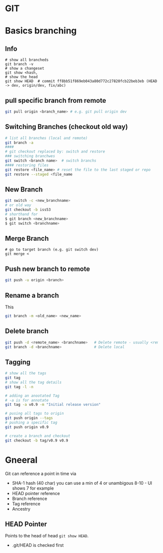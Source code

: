 # GIT
# Basics branching
## Info
```
# show all brancheds
git branch -v
# show a changeset
git show <hash,
# show the head
git show HEAD  # commit ff8bb51f869eb043a80d772c27820fcb22beb3eb (HEAD -> dev, origin/dev, fix/abc) 
```
## pull specific branch from remote
```bash
git pull origin <branch_name> # e.g. git pull origin dev
```
## Switching Branches (checkout old way)
```bash
# list all branches (local and remote)
git branch -a
####
# git checkout replaced by: switch and restore
### switching branchwes
git switch <branch name>  # switch branchs
#### restoring files
git restore <file_name> # reset the file to the last staged or repo
git restore --staged <file_name
```
## New Branch
```bash
git switch -c <new_branchname>
# or old way
git checkout -b iss53
# shorthand for
$ git branch <new_branchname>
$ git switch <branchname>

```
## Merge Branch
```
# go to target branch (e.g. git switch dev)
git merge <
```

## Push new branch to remote
```bash
git push -u origin <branch>
```

## Rename a branch
This 
```bash
git branch -m <old_name> <new_name>
```

## Delete branch
```bash
git push -d <remote_name> <branchname>   # Delete remote - usually <remote_name> will be origin
git branch -d <branchname>               # Delete local
```

## Tagging
```bash
# show all the tags
git tag
# show all the tag details
git tag -l -n

# adding an anootated Tag
# -a is for annotate 
git tag -a v0.9 -m "Initial release version"

# pusing all tags to origin
git push origin --tags
# pushing a specific tag
git push origin v0.9

# create a branch and checkout
git checkout -b tag/v0.9 v0.9
```

# Gneeral
Git can reference a point in time via
- SHA-1 hash (40 char) you can use a min of 4 or unambigous 8-10 - UI shows 7 for example
- HEAD pointer reference
- Branch reference
- Tag reference
- Ancestry

## HEAD Pointer
Points to the head of head `git show HEAD`. 
- .git/HEAD is checked first
